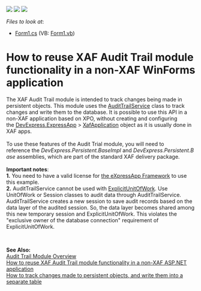 <!-- default badges list -->
![](https://img.shields.io/endpoint?url=https://codecentral.devexpress.com/api/v1/VersionRange/128586214/22.2.2%2B)
[![](https://img.shields.io/badge/Open_in_DevExpress_Support_Center-FF7200?style=flat-square&logo=DevExpress&logoColor=white)](https://supportcenter.devexpress.com/ticket/details/E2274)
[![](https://img.shields.io/badge/📖_How_to_use_DevExpress_Examples-e9f6fc?style=flat-square)](https://docs.devexpress.com/GeneralInformation/403183)
<!-- default badges end -->
<!-- default file list -->
*Files to look at*:

* [Form1.cs](./CS/WinExample/Form1.cs) (VB: [Form1.vb](./VB/WinExample/Form1.vb))
<!-- default file list end -->
# How to reuse XAF Audit Trail module functionality in a non-XAF WinForms application


<p>The XAF Audit Trail module is intended to track changes being made in persistent objects. This module uses the <a href="https://search.devexpress.com/?q=AuditTrailService&f=70&m=Documentation">AuditTrailService</a> class to track changes and write them to the database. It is possible to use this API in a non-XAF application based on XPO, without creating and configuring the <a href="https://documentation.devexpress.com/eXpressAppFramework/DevExpress.ExpressApp.namespace">DevExpress.ExpressApp</a> > <a href="https://documentation.devexpress.com/eXpressAppFramework/DevExpress.ExpressApp.XafApplication.class">XafApplication</a> object as it is usually done in XAF apps. <br><br>To use these features of the Audit Trial module, you will need to reference the <em>DevExpress.Persistent.BaseImpl</em> and <em>DevExpress.Persistent.Base</em> assemblies, which are part of the standard XAF delivery package. <br><br><strong>Important notes</strong>: <br><strong>1.</strong> You need to have a valid license for <a href="https://www.devexpress.com/xaf">the eXpressApp Framework</a> to use this example.<br><strong>2.</strong> AuditTrailService cannot be used with <a href="https://documentation.devexpress.com/CoreLibraries/CustomDocument8921.aspx">ExplicitUnitOfWork</a>. Use UnitOfWork or Session classes to audit data through AuditTrailService. AuditTrailService creates a new session to save audit records based on the data layer of the audited session. So, the data layer becomes shared among this new temporary session and ExplicitUnitOfWork. This violates the "exclusive owner of the database connection" requirement of ExplicitUnitOfWork.</p>
<p> </p>
<p><strong>See Also:</strong><br> <a href="http://documentation.devexpress.com/#Xaf/CustomDocument2782">Audit Trail Module Overview</a><br><a href="https://www.devexpress.com/Support/Center/p/E2707">How to reuse XAF Audit Trail module functionality in a non-XAF ASP.NET application</a><br><a href="https://www.devexpress.com/Support/Center/p/E2419">How to track changes made to persistent objects, and write them into a separate table</a></p>

<br/>


